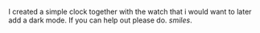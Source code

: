 I created a simple clock together with the watch that i would want to later add a dark mode. If you can help out please do. *smiles*.
